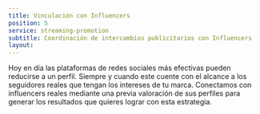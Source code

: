 ```yaml
---
title: Vinculación con Influencers
position: 5
service: streaming-promotion
subtitle: Coordinación de intercambios publicitarios con Influencers
layout:
---
```


Hoy en día las plataformas de redes sociales más efectivas pueden reducirse a un perfil. Siempre y cuando este cuente con el alcance a los seguidores reales que tengan los intereses de tu marca. Conectamos con influencers reales mediante una previa valoración de sus perfiles para generar los resultados que quieres lograr con esta estrategia.
